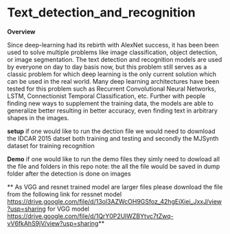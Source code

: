 # Text_detection_and_recognition
**Overview**

Since deep-learning had its rebirth with AlexNet success, it has been been used
to solve multiple problems like image classification, object detection, or image
segmentation. The text detection and recognition models are used by everyone on
day to day basis now, but this problem still serves as a classic problem for which
deep learning is the only current solution which can be used in the real world. Many
deep learning architectures have been tested for this problem such as Recurrent
Convolutional Neural Networks, LSTM, Connectionist Temporal Classification,
etc. Further with people finding new ways to supplement the training data, the
models are able to generalize better resulting in better accuracy, even finding text
in arbitrary shapes in the images.

**setup**
if one would like to run the dection file we would need to download the IDCAR 2015 datset both training and testing and secondly the MJSynth dataset for training recognition

**Demo**
if one would like to run the demo files they simly need to dowload all the file and folders in this repo
note: the all the file would be saved in dump folder after the detection is done on images

**
As VGG and resnet trained model are larger files please download the file from the following link 
for ressnet model
https://drive.google.com/file/d/13ol3AZWcOH9GSfoz_42hgEiXiei_JxxJ/view?usp=sharing
for VGG model
https://drive.google.com/file/d/1QrY0P2UlWZBYtvc7tZwq-vV6fkAhS9jV/view?usp=sharing**
